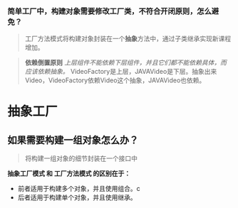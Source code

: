 ### 简单工厂中，构建对象需要修改工厂类，不符合开闭原则，怎么避免？
> 工厂方法模式将构建对象封装在一个**抽象**方法中，通过子类继承实现新课程增加。

> **依赖倒置原则** *上层组件不能依赖下层组件，并且它们都不能依赖具体，而应该依赖抽象。*
> VideoFactory是上层，JAVAVideo是下层。抽象出来Video，VideoFactory依赖Video这个抽象，JAVAVideo也依赖。
>
# 抽象工厂
## 如果需要构建一组对象怎么办？
> 将构建一组对象的细节封装在一个接口中

**抽象工厂模式 和 工厂方法模式 的区别在于：**

- 前者适用于构建多个对象，并且使用组合。c
- 后者适用于构建单个对象，并且使用继承。
